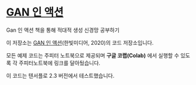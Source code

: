 # [GAN 인 액션](http://bit.ly/gan-in-action)

Gan 인 액션 책을 통해 적대적 생성 신경망 공부하기

이 저장소는 [GAN 인 액션](https://tensorflow.blog/gan-in-action/)(한빛미디어, 2020)의 코드 저장소입니다.

모든 예제 코드는 주피터 노트북으로 제공되며 **구글 코랩(Colab)** 에서 실행할 수 있도록 각 주피터노트북에 링크를 달아뒀습니다.

이 코드는 텐서플로 2.3 버전에서 테스트했습니다.